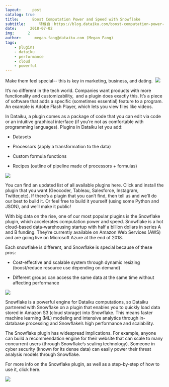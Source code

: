 ```yaml
---
layout:     post
catalog: true
title:      Boost Computation Power and Speed with Snowflake
subtitle:      转载自：https://blog.dataiku.com/boost-computation-power-and-speed-with-snowflake
date:      2018-07-02
img:      2
author:      megan.fang@dataiku.com (Megan Fang)
tags:
    - plugins
    - dataiku
    - performance
    - cloud
    - powerful
---
```


Make them feel special-- this is key in marketing, business, and dating.  ![](https://blog.dataiku.com/hs-fs/hubfs/hey%20girl.jpg?t=1533225894478&width=1000&name=hey%20girl.jpg)


It’s no different in the tech world. Companies want products with more functionality and customizability,  and a plugin does exactly this. It’s a piece of software that adds a specific (sometimes essential) feature to a program. An example is Adobe Flash Player, which lets you view files like videos.

In Dataiku, a plugin comes as a package of code that you can edit via code or an intuitive graphical interface (if you’re not as comfortable with programming languages). Plugins in Dataiku let you add:

- Datasets

- Processors (apply a transformation to the data)

- Custom formula functions

- Recipes (outline of pipeline made of processors + formulas)


![](https://blog.dataiku.com/hubfs/plugins.webp?t=1533225894478)


You can find an updated list of all available plugins here. Click and install the plugin that you want (Geocoder, Tableau, Salesforce, Instagram, Twitter,etc). If there’s a plugin that you can’t find, then tell us and we’ll do our best to build it. Or feel free to build it yourself (using some Python and JSON), and we’ll make it public!

With big data on the rise, one of our most popular plugins is the Snowflake plugin, which accelerates computation power and speed. Snowflake is a hot cloud-based data-warehousing startup with half a billion dollars in series A and B funding. They’re currently available on Amazon Web Services (AWS) and are going live on Microsoft Azure at the end of 2018.

Each snowflake is different, and Snowflake is special because of these pros:

- Cost-effective and scalable system through dynamic resizing (boost/reduce resource use depending on demand)

- Different groups can access the same data at the same time without affecting performance


![](https://blog.dataiku.com/hs-fs/hubfs/Screen%20Shot%202018-06-28%20at%2012.09.13%20PM.png?t=1533225894478&width=1894&name=Screen%20Shot%202018-06-28%20at%2012.09.13%20PM.png)


Snowflake is a powerful engine for Dataiku computations, so Dataiku partnered with Snowflake on a plugin that enables you to quickly load data stored in Amazon S3 (cloud storage) into Snowflake. This means faster machine learning (ML) modeling and intensive analytics through in-database processing and Snowflake’s high performance and scalability.

The Snowflake plugin has widespread implications. For example, anyone can build a recommendation engine for their website that can scale to many concurrent users (through Snowflake’s scaling technology). Someone in cyber security (known for its dense data) can easily power their threat analysis models through Snowflake.

For more info on the Snowflake plugin, as well as a step-by-step of how to use it, click here.

![](https://no-cache.hubspot.com/cta/default/2123903/e46fc41a-ba1a-49e7-9e4d-db408b86e538.png)

